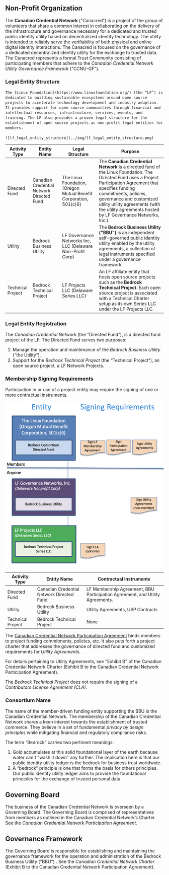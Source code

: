 
## Non-Profit Organization
The **Canadian Credential Network** ("Canacred") is a project of the group of volunteers that share a common interest in collaborating on the delivery of the infrastructure and governance necessary for a dedicated and trusted public identity utility based on decentralized identity technology. The utility is intended to reliably serve the verifiability of both physical and online digital identity interactions. The Canacred is focused on the governance of a dedicated decentralized identity utility for the exchange fo trusted data. The Canacred represents a formal Trust Community consisting of participating members that adhere to the *Canadian Credential Network Utility Governance Framework* ("CCNU-GF").

### Legal Entity Structure
```
The [Linux Foundation](https://www.linuxfoundation.org/) (the “LF”) is dedicated to building sustainable ecosystems around open source projects to accelerate technology development and industry adoption. It provides support for open source communities through financial and intellectual resources, infrastructure, services, events, and training. The LF also provides a proven legal structure for the establishment of open source projects as non-profit legal entities for members.

![lf_legal_entity_structure](../img/lf_legal_entity_structure.png)
```

Activity Type | Entity Name | Legal Structure | Purpose |
| --- | --- | --- | --- |
| Directed Fund | Canadian Credential Network Directed Fund | The Linux Foundation, (Oregon Mutual Benefit Corporation, 501(c)6) | The **Canadian Credential Network** is a directed fund of the Linux Foundation. The Directed Fund uses a Project Participation Agreement that specifies funding commitments, policies, governance and customized utility utility agreements (with the utility agreements hosted by LF Governance Networks, Inc.). |
| Utility | Bedrock Business Utility | LF Governance Networks Inc, LLC (Delaware Non-Profit Corp) | The **Bedrock Business Utility ("BBU")** is an independent self-governed public identity utility enabled by the utility agreements, a collection of legal instruments specified under a governance framework. |
| Technical Project | Bedrock Technical Project | LF Projects LLC (Delaware Series LLC)  | An LF affiliate entity that hosts open source projects such as the **Bedrock Technical Project**. Each open source project is associated with a Technical Charter setup as its own Series LLC under the LF Projects LLC. |

### Legal Entity Registration
The *Canadian Credential Network* (the “Directed Fund”), is a directed fund project of the LF. The Directed Fund serves two purposes:

1. Manage the operation and maintenance of the *Bedrock Business Utility* (“the Utility”).
2. Support for the *Bedrock Technical Project* (the “Technical Project”), an open source project, a LF Network Projects.

### Membership Signing Requirements
Participation in or use of a project entity may require the signing of one or more contractual instruments.

![bbu_signing_reqs](../img/bbu-signing-reqs.png)

| Activity Type | Entity Name | Contractual Instruments |
| --- | --- | --- |
| Directed Fund | Canadian Credential Network Directed Fund | LF Membership Agreement, BBU Participation Agreement, and Utility Agreements. |
| Utility | Bedrock Business Utility | Utility Agreements, USP Contracts |
| Technical Project | Bedrock Technical Project | None |

The [Canadian Credential Network Participation Agreement](../gf_legal/contracts/bbu_partnership_agreement.docx) binds members to project funding commitments, policies, etc. It also puts forth a project charter that addresses the governance of directed fund and customized requirements for *Utility Agreements*.

For details pertaining to Utility Agreements, see "Exhibit B" of the Canadian Credential Network Charter (Exhibit B to the Canadian Credential Network Participation Agreement).

The *Bedrock Technical Project* does not require the signing of a *Contributors License Agreement (CLA)*.

### Consortium Name
The name of the member-driven funding entity supporting the BBU is the Canadian Credential Network. The membership of the Canadian Credential Network shares a keen interest towards the establishment of trusted commerce. They believe in a set of fundamental *privacy by design principles* while mitigating financial and regulatory compliance risks.

The term “Bedrock” carries two pertinent meanings:

1. Gold accumulates at this solid foundational layer of the earth because water can't "wash it down" any further. The implication here is that our public identity utility ledger is the bedrock for business trust worldwide.
2. A “bedrock” principle is one that forms the basis for others principles. Our public identity utility ledger aims to provide the foundational principles for the exchange of trusted personal data.

## Governing Board
The business of the Canadian Credential Network is overseen by a Governing Board.  The Governing Board is comprised of representatives from members as outlined in the Canadian Credential Network’s Charter. See the *Canadian Credential Network Participation Agreement*.

## Governance Framework
The Governing Board is responsible for establishing and maintaining the governance framework for the operation and administration of the Bedrock Business Utility ("BBU") . See the *Canadian Credential Network Charter* (Exhibit B to the Canadian Credential Network Participation Agreement).

